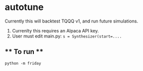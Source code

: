 # autotune
Currently this will backtest TQQQ v1, and run future simulations.


1. Currenlty this requires an Alpaca API key.
2. User must edit main.py: `s = Synthesizer(start=....`

## ** To run **
```
python -m friday
```
